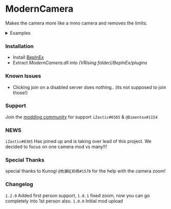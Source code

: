 # ModernCamera
Makes the camera more like a mmo camera and removes the limits.

<details>
<summary>Examples</summary>
<ul>
<li><img src="https://i.imgur.com/bQVtdqg.jpg" alt="example 1"></img></li>
<li><a href="https://www.youtube.com/embed/tMhuAOtTez0">YouTubeVideo</a></li>
</ul>
</details>


### Installation
- Install [BepInEx](https://v-rising.thunderstore.io/package/BepInEx/BepInExPack_V_Rising/)
- Extract _ModernCamera.dll_ into _(VRising folder)/BepInEx/plugins_

### Known Issues
- Clicking join on a disabled server does nothing.. (its not supposed to join those!)

### Support
Join the [modding community](https://dev.il.gy) for support `iZastic#0365` & `@Dimentox#1154`

### NEWS
`iZastic#0365` Has joined up and is taking over lead of this project. We decided to focus on one camera mod vs many!!!

###  Special Thanks
special thanks to Kunogi `@牧瀬紅莉栖#1570` for the help with the camera zoom!

### Changelog
`1.2.0` Added first person support, <add more notes here>
`1.0.1` fixed zoom, now you can go completely into 1st person also.
`1.0.0` Initial mod upload
